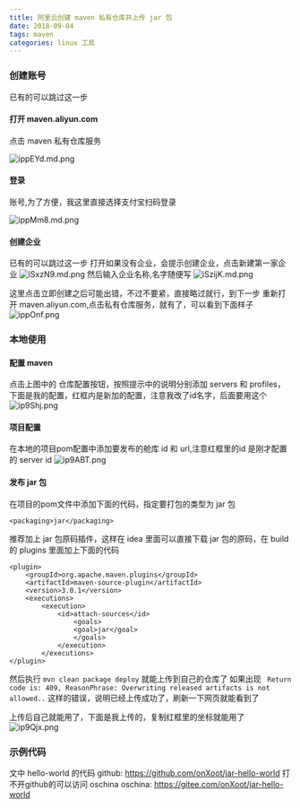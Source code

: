 ```yaml
---
title: 阿里云创建 maven 私有仓库并上传 jar 包
date: 2018-09-04
tags: maven
categories: linux 工具
---
```


### 创建账号
已有的可以跳过这一步
#### 打开 maven.aliyun.com 
点击 maven 私有仓库服务

![ippEYd.md.png](https://s1.ax1x.com/2018/09/04/ippEYd.md.png)

#### 登录
账号,为了方便，我这里直接选择支付宝扫码登录

![ippMm8.md.png](https://s1.ax1x.com/2018/09/04/ippMm8.md.png)

#### 创建企业
已有的可以跳过这一步
打开如果没有企业，会提示创建企业，点击新建第一家企业
![iSxzN9.md.png](https://s1.ax1x.com/2018/09/04/iSxzN9.md.png)
然后输入企业名称,名字随便写
![iSzijK.md.png](https://s1.ax1x.com/2018/09/04/iSzijK.md.png)

这里点击立即创建之后可能出错，不过不要紧，直接略过就行，到下一步
重新打开 maven.aliyun.com,点击私有仓库服务，就有了，可以看到下面样子
![ippOnf.png](https://s1.ax1x.com/2018/09/04/ippOnf.png)

### 本地使用
#### 配置 maven
点击上图中的 仓库配置按钮，按照提示中的说明分别添加 servers 和 profiles， 
下面是我的配置，红框内是新加的配置，注意我改了id名字，后面要用这个
![ip9Shj.png](https://s1.ax1x.com/2018/09/04/ip9Shj.png)
#### 项目配置
在本地的项目pom配置中添加要发布的舱库 id 和 url,注意红框里的id 是刚才配置的 server id 
![ip9ABT.png](https://s1.ax1x.com/2018/09/04/ip9ABT.png)

#### 发布 jar 包
在项目的pom文件中添加下面的代码，指定要打包的类型为 jar 包
```
<packaging>jar</packaging>
```
推荐加上 jar 包原码插件，这样在 idea 里面可以直接下载 jar 包的原码，在 build 的 plugins 里面加上下面的代码
```
<plugin>
    <groupId>org.apache.maven.plugins</groupId>
    <artifactId>maven-source-plugin</artifactId>
    <version>3.0.1</version>
    <executions>
        <execution>
            <id>attach-sources</id>
                <goals>
                <goal>jar</goal>
                </goals>
            </execution>
        </executions>
</plugin>
```
然后执行 `mvn clean package deploy` 就能上传到自己的仓库了
如果出现
` Return code is: 409, ReasonPhrase: Overwriting released artifacts is not allowed..`
这样的错误，说明已经上传成功了，刷新一下网页就能看到了

上传后自己就能用了，下面是我上传的，复制红框里的坐标就能用了
![ip9Qjx.png](https://s1.ax1x.com/2018/09/04/ip9Qjx.png)

### 示例代码
文中 hello-world 的代码
github: https://github.com/onXoot/jar-hello-world
打不开github的可以访问 oschina
oschina: https://gitee.com/onXoot/jar-hello-world
